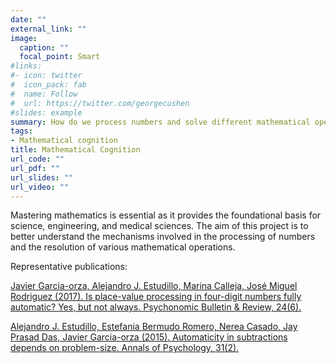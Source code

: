 ```yaml
---
date: ""
external_link: ""
image:
  caption: ""
  focal_point: Smart
#links:
#- icon: twitter
#  icon_pack: fab
#  name: Follow
#  url: https://twitter.com/georgecushen
#slides: example
summary: How do we process numbers and solve different mathematical operations?
tags:
- Mathematical cognition
title: Mathematical Cognition
url_code: ""
url_pdf: ""
url_slides: ""
url_video: ""
---
```


Mastering mathematics is essential as it provides the foundational basis for science, engineering, and medical sciences. The aim of this project is to better understand the mechanisms involved in the processing of numbers and the resolution of various mathematical operations.

Representative publications:

[Javier Garcia-orza, Alejandro J. Estudillo, Marina Calleja, José Miguel Rodriguez (2017). Is place-value processing in four-digit numbers fully automatic? Yes, but not always. Psychonomic Bulletin & Review, 24(6).](https://alejandro-estudillo.netlify.app/publication/garcia-orza-et-al.-2017/)

[Alejandro J. Estudillo, Estefania Bermudo Romero, Nerea Casado, Jay Prasad Das, Javier Garcia-orza (2015). Automaticity in subtractions depends on problem-size. Annals of Psychology, 31(2).](https://alejandro-estudillo.netlify.app/publication/estudillo-et-al.-2015/)
